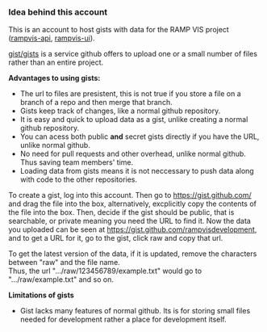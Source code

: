 ### Idea behind this account
This is an account to host gists with data for the RAMP VIS project ([rampvis-api](https://github.com/ScottishCovidResponse/rampvis-api), [rampvis-ui](https://github.com/ScottishCovidResponse/rampvis-ui)).

[gist/gists](https://docs.github.com/en/github/writing-on-github/editing-and-sharing-content-with-gists/creating-gists) is a service github offers to upload one or a small number of files rather than an entire project. 

**Advantages to using gists:**
* The url to files are presistent, this is not true if you store a file on a branch of a repo and then merge that branch.
* Gists keep track of changes, like a normal github repository.
* It is easy and quick to upload data as a gist, unlike creating a normal github repository.
* You can acess both public **and** secret gists directly if you have the URL, unlike normal github.
* No need for pull requests and other overhead, unlike normal github. Thus saving team members' time.
* Loading data from gists means it is not neccessary to push data along with code to the other repositories.

To create a gist, log into this account. Then go to https://gist.github.com/ and drag the file into the box, alternatively, excplicitly copy the contents of the file into the box. Then, decide if the gist should be public, that is searchable, or private meaning you need the URL to find it. Now the data you uploaded can be seen at https://gist.github.com/rampvisdevelopment, and to get a URL for it, go to the gist, click raw and copy that url. 

To get the latest version of the data, if it is updated, remove the characters between "raw" and the file name.   
Thus, the url ".../raw/123456789/example.txt" would go to ".../raw/example.txt" and so on.

**Limitations of gists**
* Gist lacks many features of normal github. Its is for storing small files needed for development rather a place for development itself.

<!--
**rampvisdevelopment/rampvisdevelopment** is a ✨ _special_ ✨ repository because its `README.md` (this file) appears on your GitHub profile.

Here are some ideas to get you started:

- 🔭 I’m currently working on ...
- 🌱 I’m currently learning ...
- 👯 I’m looking to collaborate on ...
- 🤔 I’m looking for help with ...
- 💬 Ask me about ...
- 📫 How to reach me: ...
- 😄 Pronouns: ...
- ⚡ Fun fact: ...
-->
